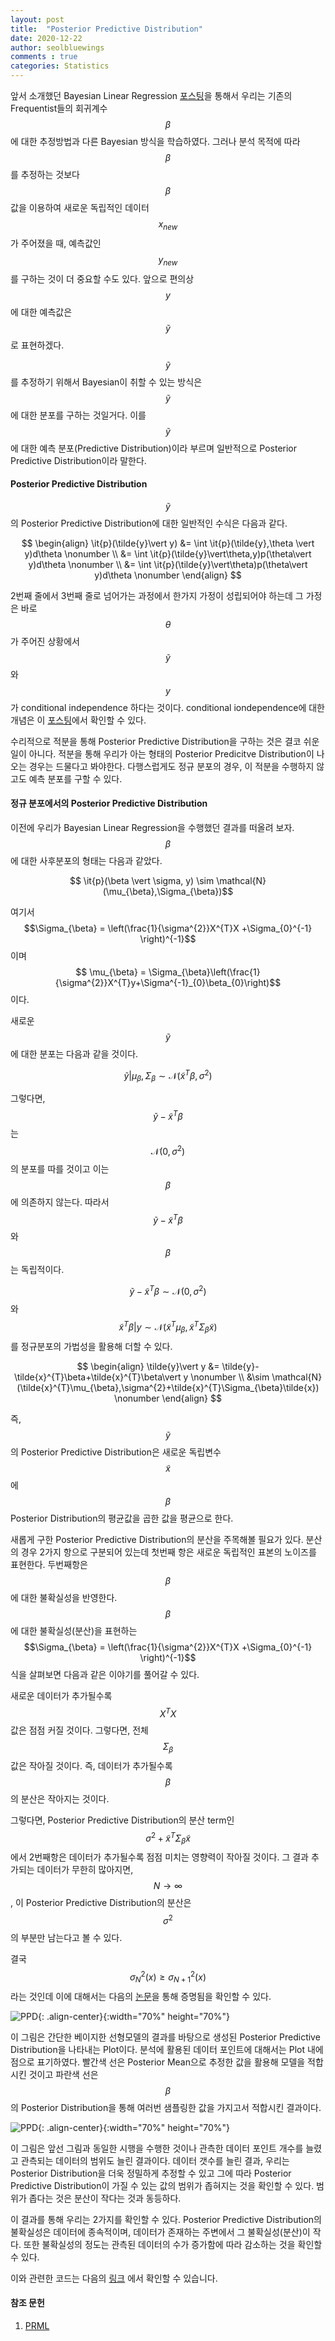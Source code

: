 ```yaml
---
layout: post
title:  "Posterior Predictive Distribution"
date: 2020-12-22
author: seolbluewings
comments : true
categories: Statistics
---
```


앞서 소개했던 Bayesian Linear Regression [포스팅](https://seolbluewings.github.io/statistics/2021/02/15/Bayesian-Linear-Regression.html)을 통해서 우리는 기존의 Frequentist들의 회귀계수 $$\beta$$에 대한 추정방법과 다른 Bayesian 방식을 학습하였다. 그러나 분석 목적에 따라 $$\beta$$를 추정하는 것보다 $$\beta$$ 값을 이용하여 새로운 독립적인 데이터 $$x_{new}$$가 주어졌을 때, 예측값인 $$y_{new}$$ 를 구하는 것이 더 중요할 수도 있다. 앞으로 편의상 $$y$$에 대한 예측값은 $$\tilde{y}$$로 표현하겠다.

$$\tilde{y}$$를 추정하기 위해서 Bayesian이 취할 수 있는 방식은 $$\tilde{y}$$에 대한 분포를 구하는 것일거다. 이를 $$\tilde{y}$$에 대한 예측 분포(Predictive Distribution)이라 부르며 일반적으로 Posterior Predictive Distribution이라 말한다.

#### Posterior Predictive Distribution

$$\tilde{y}$$의 Posterior Predictive Distribution에 대한 일반적인 수식은 다음과 같다.

$$
\begin{align}
\it{p}(\tilde{y}\vert y) &= \int \it{p}(\tilde{y},\theta \vert y)d\theta \nonumber \\
&= \int \it{p}(\tilde{y}\vert\theta,y)p(\theta\vert y)d\theta \nonumber \\
&= \int \it{p}(\tilde{y}\vert\theta)p(\theta\vert y)d\theta \nonumber
\end{align}
$$

2번째 줄에서 3번째 줄로 넘어가는 과정에서 한가지 가정이 성립되어야 하는데 그 가정은 바로 $$\theta$$가 주어진 상황에서 $$\tilde{y}$$와 $$y$$가 conditional independence 하다는 것이다. conditional iondependence에 대한 개념은 이 [포스팅](https://seolbluewings.github.io/bayesian/2019/07/25/Bayesian-Network(1).html)에서 확인할 수 있다.

수리적으로 적분을 통해 Posterior Predictive Distribution을 구하는 것은 결코 쉬운 일이 아니다. 적분을 통해 우리가 아는 형태의 Posterior Predicitve Distribution이 나오는 경우는 드물다고 봐야한다. 다행스럽게도 정규 분포의 경우, 이 적분을 수행하지 않고도 예측 분포를 구할 수 있다.

#### 정규 분포에서의 Posterior Predictive Distribution

이전에 우리가 Bayesian Linear Regression을 수행했던 결과를 떠올려 보자. $$\beta$$에 대한 사후분포의 형태는 다음과 같았다.

$$ \it{p}(\beta \vert \sigma, y) \sim \mathcal{N}(\mu_{\beta},\Sigma_{\beta})$$

여기서 $$\Sigma_{\beta} = \left(\frac{1}{\sigma^{2}}X^{T}X +\Sigma_{0}^{-1} \right)^{-1}$$ 이며 $$ \mu_{\beta} = \Sigma_{\beta}\left(\frac{1}{\sigma^{2}}X^{T}y+\Sigma^{-1}_{0}\beta_{0}\right)$$ 이다.

새로운 $$\tilde{y}$$에 대한 분포는 다음과 같을 것이다.

$$\tilde{y}\vert \mu_{\beta},\Sigma_{\beta} \sim \mathcal{N}(\tilde{x}^{T}\beta,\sigma^{2})$$

그렇다면, $$\tilde{y}-\tilde{x}^{T}\beta$$는 $$\mathcal{N}(0,\sigma^{2})$$의 분포를 따를 것이고 이는 $$\beta$$에 의존하지 않는다. 따라서 $$\tilde{y}-\tilde{x}^{T}\beta$$와 $$\beta$$는 독립적이다.

$$\tilde{y}-\tilde{x}^{T}\beta \sim \mathcal{N}(0,\sigma^{2})$$ 와 $$\tilde{x}^{T}\beta\vert y \sim \mathcal{N}(\tilde{x}^{T}\mu_{\beta},\tilde{x}^{T}\Sigma_{\beta}\tilde{x})$$ 를 정규분포의 가법성을 활용해 더할 수 있다.

$$
\begin{align}
\tilde{y}\vert y &= \tilde{y}-\tilde{x}^{T}\beta+\tilde{x}^{T}\beta\vert y \nonumber \\
&\sim \mathcal{N}(\tilde{x}^{T}\mu_{\beta},\sigma^{2}+\tilde{x}^{T}\Sigma_{\beta}\tilde{x}) \nonumber
\end{align}
$$

즉, $$\tilde{y}$$의 Posterior Predictive Distribution은 새로운 독립변수 $$\tilde{x}$$에 $$\beta$$ Posterior Distribution의 평균값을 곱한 값을 평균으로 한다.

새롭게 구한 Posterior Predictive Distribution의 분산을 주목해볼 필요가 있다. 분산의 경우 2가지 항으로 구분되어 있는데 첫번째 항은 새로운 독립적인 표본의 노이즈를 표현한다. 두번째항은 $$\beta$$에 대한 불확실성을 반영한다. $$\beta$$에 대한 불확실성(분산)을 표현하는 $$\Sigma_{\beta} = \left(\frac{1}{\sigma^{2}}X^{T}X +\Sigma_{0}^{-1} \right)^{-1}$$ 식을 살펴보면 다음과 같은 이야기를 풀어갈 수 있다.

새로운 데이터가 추가될수록 $$X^{T}X$$ 값은 점점 커질 것이다. 그렇다면, 전체 $$\Sigma_{\beta}$$값은 작아질 것이다. 즉, 데이터가 추가될수록 $$\beta$$의 분산은 작아지는 것이다.

그렇다면, Posterior Predictive Distribution의 분산 term인 $$\sigma^{2}+\tilde{x}^{T}\Sigma_{\beta}\tilde{x}$$ 에서 2번째항은 데이터가 추가될수록 점점 미치는 영향력이 작아질 것이다. 그 결과 추가되는 데이터가 무한히 많아지면, $$N \to \infty$$, 이 Posterior Predictive Distribution의 분산은 $$\sigma^{2}$$의 부분만 남는다고 볼 수 있다.

결국 $$\sigma^{2}_{N}(x) \geq \sigma^{2}_{N+1}(x)$$라는 것인데 이에 대해서는 다음의 [논문](https://citeseerx.ist.psu.edu/viewdoc/download?doi=10.1.1.25.9575&rep=rep1&type=pdf)을 통해 증명됨을 확인할 수 있다.

![PPD](https://github.com/seolbluewings/seolbluewings.github.io/blob/master/assets/PPD_1.PNG?raw=true){: .align-center}{:width="70%" height="70%"}

이 그림은 간단한 베이지한 선형모델의 결과를 바탕으로 생성된 Posterior Predictive Distribution을 나타내는 Plot이다. 분석에 활용된 데이터 포인트에 대해서는 Plot 내에 점으로 표기하였다. 빨간색 선은 Posterior Mean으로 추정한 값을 활용해 모델을 적합시킨 것이고 파란색 선은 $$\beta$$의 Posterior Distribution을 통해 여러번 샘플링한 값을 가지고서 적합시킨 결과이다.

![PPD](https://github.com/seolbluewings/seolbluewings.github.io/blob/master/assets/PPD_2.PNG?raw=true){: .align-center}{:width="70%" height="70%"}

이 그림은 앞선 그림과 동일한 시행을 수행한 것이나 관측한 데이터 포인트 개수를 늘렸고 관측되는 데이터의 범위도 늘린 결과이다. 데이터 갯수를 늘린 결과, 우리는 Posterior Distribution을 더욱 정밀하게 추정할 수 있고 그에 따라 Posterior Predictive Distribution이 가질 수 있는 값의 범위가 좁혀지는 것을 확인할 수 있다. 범위가 좁다는 것은 분산이 작다는 것과 동등하다.

이 결과를 통해 우리는 2가지를 확인할 수 있다. Posterior Predictive Distribution의 불확실성은 데이터에 종속적이며, 데이터가 존재하는 주변에서 그 불확실성(분산)이 작다. 또한 불확실성의 정도는 관측된 데이터의 수가 증가함에 따라 감소하는 것을 확인할 수 있다.

이와 관련한 코드는 다음의 [링크](https://github.com/seolbluewings/pythoncode/blob/master/10.Posterior%20Predictive%20Distribution.ipynb) 에서 확인할 수 있습니다.




#### 참조 문헌
1. [PRML](http://users.isr.ist.utl.pt/~wurmd/Livros/school/Bishop%20-%20Pattern%20Recognition%20And%20Machine%20Learning%20-%20Springer%20%202006.pdf) <br>
